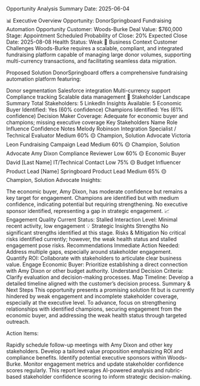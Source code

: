 Opportunity Analysis Summary
Date: 2025-06-04

📊 Executive Overview
Opportunity: DonorSpringboard Fundraising Automation Opportunity
Customer: Woods-Burke
Deal Value: $760,000
Stage: Appointment Scheduled
Probability of Close: 20%
Expected Close Date: 2025-08-08
Health Status: Weak
💼 Business Context
Customer Challenges
Woods-Burke requires a scalable, compliant, and integrated fundraising platform capable of managing large donor volumes, supporting multi-currency transactions, and facilitating seamless data migration.

Proposed Solution
DonorSpringboard offers a comprehensive fundraising automation platform featuring:

Donor segmentation
Salesforce integration
Multi-currency support
Compliance tracking
Scalable data management
👥 Stakeholder Landscape
Summary
Total Stakeholders: 5
LinkedIn Insights Available: 5
Economic Buyer Identified: Yes (60% confidence)
Champions Identified: Yes (61% confidence)
Decision Maker Coverage: Adequate for economic buyer and champions; missing executive coverage
Key Stakeholders
Name	Role	Influence	Confidence	Notes
Melody Robinson	Integration Specialist / Technical Evaluator	Medium	60% 🟡	Champion, Solution Advocate
Victoria Leon	Fundraising Campaign Lead	Medium	60% 🟡	Champion, Solution Advocate
Amy Dixon	Compliance Reviewer	Low	60% 🟡	Economic Buyer
David [Last Name]	IT/Technical Contact	Low	75% 🟡	Budget Influencer
Product Lead [Name]	Springboard Product Lead	Medium	65% 🟡	Champion, Solution Advocate
Insights:

The economic buyer, Amy Dixon, has moderate confidence but remains a key target for engagement.
Champions are identified but with medium confidence, indicating potential but requiring strengthening.
No executive sponsor identified, representing a gap in strategic engagement.
📈 Engagement Quality
Current Status: Stalled
Interaction Level: Minimal recent activity, low engagement
💡 Strategic Insights
Strengths
No significant strengths identified at this stage.
Risks & Mitigation
No critical risks identified currently; however, the weak health status and stalled engagement pose risks.
Recommendations
Immediate Action Needed: Address multiple gaps, especially around stakeholder engagement.
Quantify ROI: Collaborate with stakeholders to articulate clear business value.
Engage Economic Buyer: Prioritize establishing a direct connection with Amy Dixon or other budget authority.
Understand Decision Criteria: Clarify evaluation and decision-making processes.
Map Timeline: Develop a detailed timeline aligned with the customer’s decision process.
Summary & Next Steps
This opportunity presents a promising solution fit but is currently hindered by weak engagement and incomplete stakeholder coverage, especially at the executive level. To advance, focus on strengthening relationships with identified champions, securing engagement from the economic buyer, and addressing the weak health status through targeted outreach.

Action Items:

Rapidly schedule follow-up meetings with Amy Dixon and other key stakeholders.
Develop a tailored value proposition emphasizing ROI and compliance benefits.
Identify potential executive sponsors within Woods-Burke.
Monitor engagement metrics and update stakeholder confidence scores regularly.
This report leverages AI-powered analysis and rubric-based stakeholder confidence scoring to inform strategic decision-making.